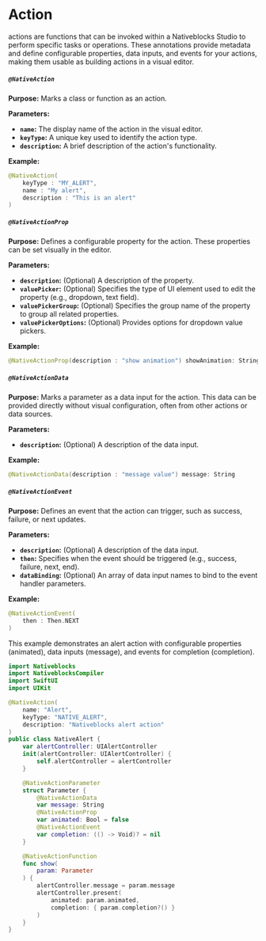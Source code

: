 # Action

actions are functions that can be invoked within a Nativeblocks Studio to perform specific tasks or operations. These
annotations provide metadata and define configurable properties, data inputs, and events for your actions, making them
usable as building actions in a visual editor.

##### `@NativeAction`

**Purpose:** Marks a class or function as an action.

**Parameters:**

* **`name`:** The display name of the action in the visual editor.
* **`keyType`:** A unique key used to identify the action type.
* **`description`:** A brief description of the action's functionality.

**Example:**

```swift
@NativeAction(
    keyType : "MY_ALERT",
    name : "My alert",
    description : "This is an alert"
)
```

##### `@NativeActionProp`

**Purpose:** Defines a configurable property for the action. These properties can be set visually in the editor.

**Parameters:**

* **`description`:** (Optional) A description of the property.
* **`valuePicker`:** (Optional) Specifies the type of UI element used to edit the property (e.g., dropdown, text field).
* **`valuePickerGroup`:** (Optional) Specifies the group name of the property to group all related properties.
* **`valuePickerOptions`:** (Optional) Provides options for dropdown value pickers.

**Example:**

```swift
@NativeActionProp(description : "show animation") showAnimation: String
```

##### `@NativeActionData`

**Purpose:** Marks a parameter as a data input for the action. This data can be provided directly without visual
configuration, often from other actions or data sources.

**Parameters:**

* **`description`:** (Optional) A description of the data input.

**Example:**

```swift
@NativeActionData(description : "message value") message: String
```

##### `@NativeActionEvent`

**Purpose:** Defines an event that the action can trigger, such as success, failure, or next updates.

**Parameters:**

* **`description`:** (Optional) A description of the data input.
* **`then`:** Specifies when the event should be triggered (e.g., success, failure, next, end).
* **`dataBinding`:** (Optional) An array of data input names to bind to the event handler parameters.

**Example:**

```swift
@NativeActionEvent(
    then : Then.NEXT
)
```

This example demonstrates an alert action with configurable properties (animated), data inputs (message), and events for completion (completion).

```swift
import Nativeblocks
import NativeblocksCompiler
import SwiftUI
import UIKit

@NativeAction(
    name: "Alert",
    keyType: "NATIVE_ALERT",
    description: "Nativeblocks alert action"
)
public class NativeAlert {
    var alertController: UIAlertController
    init(alertController: UIAlertController) {
        self.alertController = alertController
    }

    @NativeActionParameter
    struct Parameter {
        @NativeActionData
        var message: String
        @NativeActionProp
        var animated: Bool = false
        @NativeActionEvent
        var completion: (() -> Void)? = nil
    }

    @NativeActionFunction
    func show(
        param: Parameter
    ) {
        alertController.message = param.message
        alertController.present(
            animated: param.animated,
            completion: { param.completion?() }
        )
    }
}
```
